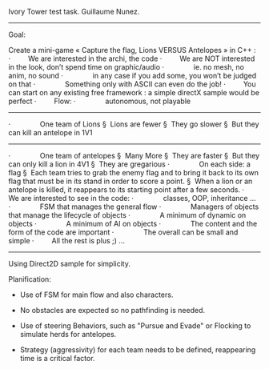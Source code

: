 Ivory Tower test task. Guillaume Nunez.
**************************************

Goal:

Create a mini-game « Capture the flag, Lions VERSUS Antelopes » in C++ :
·         We are interested in the archi, the code
·         We are NOT interested in the look, don’t spend time on graphic/audio
·               ie. no mesh, no anim, no sound
·               in any case if you add some, you won’t be judged on that
·               Something only with ASCII can even do the job! 
·         You can start on any existing free framework : a simple directX sample would be perfect
·         Flow:
·               autonomous, not playable

*****
·               One team of Lions
§  Lions are fewer
§  They go slower
§  But they can kill an antelope in 1V1

*****
·               One team of antelopes
§  Many More
§  They are faster
§  But they can only kill a lion in 4V1
§  They are gregarious
·               On each side: a flag
§  Each team tries to grab the enemy flag and to bring it back to its own flag that must be in its stand in order to score a point.
§  When a lion or an antelope is killed, it reappears to its starting point after a few seconds.
·         We are interested to see in the code:
·               classes, OOP, inheritance ...
·               FSM that manages the general flow
·               Managers of objects that manage the lifecycle of objects
·               A minimum of dynamic on objects
·               A minimum of AI on objects
·               The content and the form of the code are important
·               The overall can be small and simple
·         All the rest is plus ;) …


----------------------------------------------

Using Direct2D sample for simplicity.

Planification:

- Use of FSM for main flow and also characters.

- No obstacles are expected so no pathfinding is needed.

- Use of steering Behaviors, such as "Pursue and Evade" or Flocking to simulate herds for antelopes.

- Strategy (aggressivity) for each team needs to be defined, reappearing time is a critical factor. 